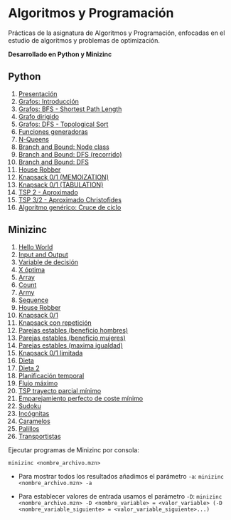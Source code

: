 # Algoritmos y Programación

Prácticas de la asignatura de Algoritmos y Programación, enfocadas en el estudio de algoritmos y problemas de optimización.

**Desarrollado en Python y Minizinc**

## Python

1. [Presentación](./python/presentacion/)
2. [Grafos: Introducción](./python/grafosIntroduccion/)
3. [Grafos: BFS - Shortest Path Length](./python/grafosBFSShortestPathLength/)
4. [Grafo dirigido](./python/grafoDirigido/)
5. [Grafos: DFS - Topological Sort](./python/grafosDFSTopologicalSort/)
6. [Funciones generadoras](./python/funcionesGeneradoras/)
7. [N-Queens](./python/nQueens/)
8. [Branch and Bound: Node class](./python/branchAndBoundNodeClass/)
9. [Branch and Bound: DFS (recorrido)](./python/branchAndBoundDFSRecorrido/)
10. [Branch and Bound: DFS](./python/branchAndBoundDFS/)
11. [House Robber](./python/houseRobber/)
12. [Knapsack 0/1 (MEMOIZATION)](./python/knapsack01Memoization/)
13. [Knapsack 0/1 (TABULATION)](./python/knapsack01Tabulation/)
14. [TSP 2 - Aproximado](./python/TSP2Aproximado/)
15. [TSP 3/2 - Aproximado Christofides](./python/TSP32AproximadoChristofides/)
16. [Algoritmo genérico: Cruce de ciclo](./python/algoritmoGenericoCruceDeCiclo/)

## Minizinc

1. [Hello World](./minizinc/helloworld.mzn)
2. [Input and Output](./minizinc/inout.mzn)
3. [Variable de decisión](./minizinc/xvar.mzn)
4. [X óptima](./minizinc/xoptima.mzn)
5. [Array](./minizinc/array.mzn)
6. [Count](./minizinc/count.mzn)
7. [Army](./minizinc/army.mzn)
8. [Sequence](./minizinc/sequence.mzn)
9. [House Robber](./minizinc/houserobber.mzn)
10. [Knapsack 0/1](./minizinc/knapsack01.mzn)
11. [Knapsack con repetición](./minizinc/knapsack.mzn)
12. [Parejas estables (beneficio hombres)](./minizinc/parejasestableshombres.mzn)
13. [Parejas estables (beneficio mujeres)](./minizinc/parejasestablesmujeres.mzn)
14. [Parejas estables (maxima igualdad)](./minizinc/parejasestablesigualdad.mzn)
15. [Knapsack 0/1 limitada](./minizinc/knapsack01limitada.mzn)
16. [Dieta](./minizinc/dieta.mzn)
17. [Dieta 2](./minizinc/dieta2.mzn)
18. [Planificación temporal](./minizinc/planning.mzn)
19. [Flujo máximo](./minizinc/maxflow.mzn)
20. [TSP trayecto parcial mínimo](./minizinc/tspminedge.mzn)
21. [Emparejamiento perfecto de coste mínimo](./minizinc/perfectmatching.mzn)
22. [Sudoku](./minizinc/sudoku.mzn)
23. [Incógnitas](./minizinc/incognitas.mzn)
24. [Caramelos](./minizinc/caramelos.mzn)
25. [Palillos](./minizinc/incognitas.mzn)
26. [Transportistas](./minizinc/transportistas.mzn)

Ejecutar programas de Minizinc por consola:

```shell
minizinc <nombre_archivo.mzn>
```

* Para mostrar todos los resultados añadimos el parámetro `-a`:
`minizinc <nombre_archivo.mzn> -a`

* Para establecer valores de entrada usamos el parámetro `-D`:
`minizinc <nombre_archivo.mzn> -D <nombre_variable> = <valor_variable> (-D <nombre_variable_siguiente> = <valor_variable_siguiente>...)`